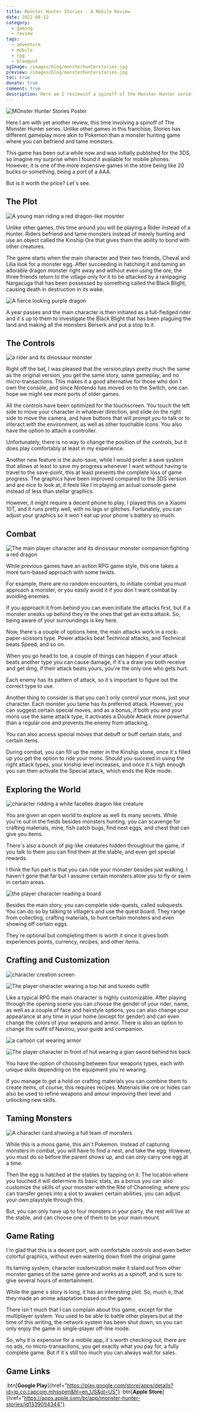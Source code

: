 ```yaml
---
title: Monster Hunter Stories - A Mobile Review
date: 2022-08-12
category:
  - gaming
  - review
tags:
  - adventure
  - mobile
  - rpg
  - blaugust
ogImage: /images/blog/monsterhunterstories.jpg
preview: /images/blog/monsterhunterstories.jpg
toc: true
donate: true
comment: true
description: Here am I reviewinf a spinoff of the Monster Hunter series, a mobile port at that. Unlike the main series, here you can tame and befriend monsters instead.
---
```

![MOnster Hunter Stories Poster](/images/blog/monsterhunterstories.jpg)

Here I am with yet another review, this time involving a spinoff of The Monster Hunter series. Unlike other games in this franchise, Stories has different gameplay more akin to Pokemon than a monster hunting game where you can befriend and tame monsters.

This game has been out a while now and was initially published for the 3DS, so imagine my surprise when I found it available for mobile phones. However, it is one of the more expensive games in the store being like 20 bucks or something, being a port of a AAA.

But is it worth the price? Let´s see.

## The Plot

![A young man riding a red dragon-like mosnter](/images/2022/monsterhunterposters.jpg#center "Onward!")


Unlike other games, this time around you will be playing a Rider instead of a Hunter. Riders befriend and tame monsters instead of merely hunting and use an object called the Kinship Ore that gives them the ability to bond with other creatures.

The game starts when the main character and their two friends, Cheval and Lilia look for a monster egg. After succeeding in hatching it and taming an adorable dragon monster right away and without even using the ore, the three friends return to the village only for it to be attacked by a rampaging Nargacuga that has been possessed by something called the Black Blight, causing death in destruction in its wake.


![A fierce looking purple dragon](/images/2022/purpledragon.jpg#center)


A year passes and the main character is then initiated as a full-fledged rider and it´s up to them to investigate the Black Blight that has been plaguing the land and making all the monsters Berserk and put a stop to it.

## The Controls


![a rider and its dinossaur monster](/images/2022/ridingdragon.jpg#center)

Right off the bat, I was pleased that the version plays pretty much the same as the original version, you get the same story, same gameplay, and no micro-transactions. This makes it a good alternative for those who don´t own the console, and since Nintendo has moved on to the Switch, one can hope we might see more ports of older games.

All the controls have been optimized for the touchscreen. You touch the left side to move your character in whatever direction, and slide on the right side to move the camera, and have buttons that will prompt you to talk or to interact with the environment, as well as other touchable icons. You also have the option to attach a controller.

Unfortunately, there is no way to change the position of the controls, but it does play comfortably at least in my experience.

Another new feature is the auto-save, while I would prefer a save system that allows at least to save my progress whenever I want without having to travel to the save-point, this at least prevents the complete loss of game progress. The graphics have been improved compared to the 3DS version and are nice to look at, it feels like I´m playing an actual console game instead of less than stellar graphics.

However, it might require a decent phone to play, I played this on a Xiaomi 10T, and it runs pretty well, with no lags or glitches. Fortunately, you can adjust your graphics so it won´t eat up your phone´s battery so much.

## Combat


![The main player character and its dinossaur monster companion fighting a red dragon ](/images/2022/monsterhunterbattle.jpg#center "This ain´t your grandma´s pokemon")


While previous games have an action RPG game style, this one takes a more turn-based approach with some twists.

For example, there are no random encounters, to initiate combat you must approach a monster, or you easily avoid it if you don´t want combat by avoiding enemies.

If you approach it from behind you can even initiate the attacks first, but if a monster sneaks up behind they´re the ones that get an extra attack. So, being aware of your surroundings is key here.

Now, there´s a couple of options here, the main attacks work in a rock-paper-scissors type. Power attacks beat Technical attacks, and Technical beats Speed, and so on.

When you go head to toe, a couple of things can happen if your attack beats another type you can cause damage, if it´s a draw you both receive and get dmg, if their attack beats yours, you´re the only one who gets hurt.

Each enemy has its pattern of attack, so it´s important to figure out the correct type to use.

Another thing to consider is that you can´t only control your mons, just your character. Each monster you tame has its preferred attack. However, you can suggest certain special moves, and as a bonus, if both you and your mons use the same attack type, it activates a Double Attack more powerful than a regular one and prevents the enemy from attacking.

You can also access special moves that debuff or buff certain stats, and certain items.

During combat, you can fill up the meter in the Kinship stone, once it´s filled up you get the option to ride your mons. Should you succeed in using the right attack types, your kinship level increases, and once it´s high enough you can then activate the Special attack, which ends the Ride mode.

## Exploring the World


![character ridding a white facelles dragon like creature](/images/2022/monsterhuntersnow.jpg "Save the World With Your Own Monster Companions")


You are given an open world to explore as well its many secrets. While you're out in the fields besides monsters hunting, you can scavenge for crafting materials, mine, fish catch bugs, find nest eggs, and chest that can give you items.

There´s also a bunch of pig-like creatures hidden throughout the game, if you talk to them you can find them at the stable, and even get special rewards.

I think the fun part is that you can ride your monster besides just walking, I haven´t gone that far but I assume certain monsters allow you to fly or swim in certain areas.


![the player character reading a board](/images/2022/monsterhunterboard.jpg#center)


Besides the main story, you can complete side-quests, called subquests. You can do so by talking to villagers and use the quest board. They range from collecting, crafting materials, to hunt certain monsters and even showing off certain eggs.

They´re optional but completing them is worth it since it gives both experiences points, currency, recipes, and other items.

## Crafting and Customization


![character creation screen](/images/2022/monstercharactercreation.jpg)


![The player character wearing a top hat and tuxedo outfit](/images/2022/monstercharacteroutfit.jpg "Looking Fabulous if I must say so myself")


Like a typical RPG the main character is highly customizable. After playing through the opening scene you can choose the gender of your rider, name, as well as a couple of face and hairstyle options, you can also change your appearance at any time in your home (except for gender) and can even change the colors of your weapons and armor. There is also an option to change the outfit of Navirou, your guide and companion.


![a cartoon cat wearing armor](/images/2022/monsterhuntercat.jpg#center)

![The player character in front of hut wearing a gian sword behind his back](/images/2022/monsterhunterhut.jpg "No Rider is Completer Without A HUGE ASS SWORD")


You have the option of choosing between four weapons types, each with unique skills depending on the equipment you´re wearing.

If you manage to get a hold on crafting materials you can combine them to create items, of course, this requires recipes. Materials like ore or hides can also be used to refine weapons and amour improving their level and unlocking new skills.

## Taming Monsters


![A character card shwoing a full team of monsters](/images/2022/monsterhunterteam.jpg "Gotta Tame Them All!")


While this is a mons game, this ain´t Pokemon. Instead of capturing monsters in combat, you will have to find a nest, and take the egg. However, you must do so before the parent shows up, and can only carry one egg at a time.

Then the egg is hatched at the stables by tapping on it. The location where you touched it will determine its basic stats, as a bonus you can also customize the skills of your monster with the Rite of Channeling, where you can transfer genes into a slot to awaken certain abilities, you can adjust your own playstyle through this.

But, you can only have up to four monsters in your party, the rest will live at the stable, and can choose one of them to be your main mount.

## Game Rating

I´m glad that this is a decent port, with comfortable controls and even better colorful graphics, without even watering down from the original game

Its taming system, character customization make it stand out from other monster games of the same genre and works as a spinoff, and is sure to give several hours of entertainment.

While the game´s story is long, it has an interesting plot. So, much o, that they made an anime adaptation based on the game.

There isn´t much that I can complain about this game, except for the multiplayer system. You used to be able to battle other players but at the time of this writing, the network system has been shut down, so you can only enjoy the game in single-player off-line mode.

So, why it is expensive for a mobile app, it´s worth checking out, there are no ads, no micro-transactions, you get exactly what you pay for, a fully complete game. But if it´s still too much you can always wait for sales.



## Game Links


:btn[**Google Play**]{href="https://play.google.com/store/apps/details?id=jp.co.capcom.mhsspen&hl=en_US&gl=US"}  :btn[**Apple Store**]{href="https://apps.apple.com/br/app/monster-hunter-stories/id1339054344"}  